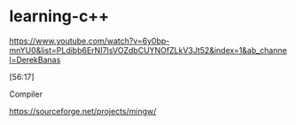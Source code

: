 # learning-c++

https://www.youtube.com/watch?v=6y0bp-mnYU0&list=PLdibb6ErNI7IsVOZdbCUYNOfZLkV3Jt52&index=1&ab_channel=DerekBanas

[56:17]


Compiler

https://sourceforge.net/projects/mingw/